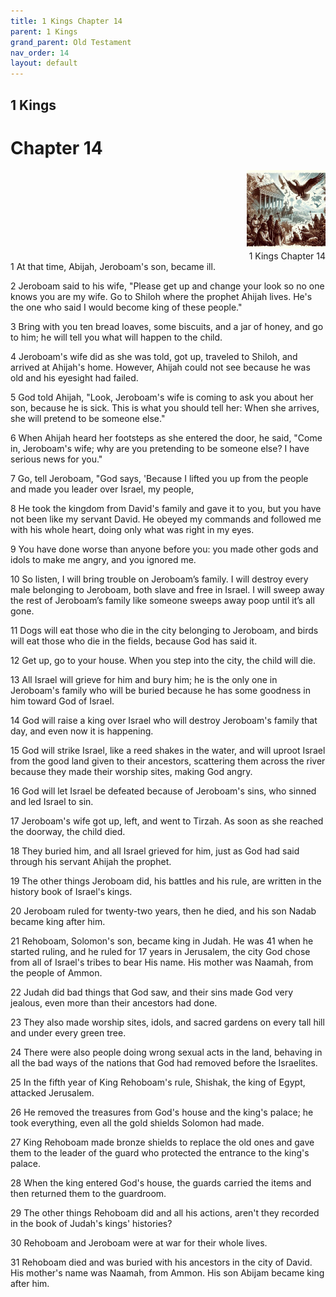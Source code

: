 ```yaml
---
title: 1 Kings Chapter 14
parent: 1 Kings
grand_parent: Old Testament
nav_order: 14
layout: default
---
```


## 1 Kings

# Chapter 14

<div style="clear: both; text-align: right;">
    <img src="/assets/Image/1 Kings/500/14.jpg" alt="1 Kings Chapter 14" class="chapter-image" style="max-width: 25%; height: auto;"/>
    <figcaption style="font-size: 14px;">1 Kings Chapter 14</figcaption>
</div>
1 At that time, Abijah, Jeroboam's son, became ill.

2 Jeroboam said to his wife, "Please get up and change your look so no one knows you are my wife. Go to Shiloh where the prophet Ahijah lives. He's the one who said I would become king of these people."

3 Bring with you ten bread loaves, some biscuits, and a jar of honey, and go to him; he will tell you what will happen to the child.

4 Jeroboam's wife did as she was told, got up, traveled to Shiloh, and arrived at Ahijah's home. However, Ahijah could not see because he was old and his eyesight had failed.

5 God told Ahijah, "Look, Jeroboam's wife is coming to ask you about her son, because he is sick. This is what you should tell her: When she arrives, she will pretend to be someone else."

6 When Ahijah heard her footsteps as she entered the door, he said, "Come in, Jeroboam's wife; why are you pretending to be someone else? I have serious news for you."

7 Go, tell Jeroboam, "God says, 'Because I lifted you up from the people and made you leader over Israel, my people,

8 He took the kingdom from David's family and gave it to you, but you have not been like my servant David. He obeyed my commands and followed me with his whole heart, doing only what was right in my eyes.

9 You have done worse than anyone before you: you made other gods and idols to make me angry, and you ignored me.

10 So listen, I will bring trouble on Jeroboam’s family. I will destroy every male belonging to Jeroboam, both slave and free in Israel. I will sweep away the rest of Jeroboam’s family like someone sweeps away poop until it’s all gone.

11 Dogs will eat those who die in the city belonging to Jeroboam, and birds will eat those who die in the fields, because God has said it.

12 Get up, go to your house. When you step into the city, the child will die.

13 All Israel will grieve for him and bury him; he is the only one in Jeroboam's family who will be buried because he has some goodness in him toward God of Israel.

14 God will raise a king over Israel who will destroy Jeroboam's family that day, and even now it is happening.

15 God will strike Israel, like a reed shakes in the water, and will uproot Israel from the good land given to their ancestors, scattering them across the river because they made their worship sites, making God angry.

16 God will let Israel be defeated because of Jeroboam's sins, who sinned and led Israel to sin.

17 Jeroboam's wife got up, left, and went to Tirzah. As soon as she reached the doorway, the child died.

18 They buried him, and all Israel grieved for him, just as God had said through his servant Ahijah the prophet.

19 The other things Jeroboam did, his battles and his rule, are written in the history book of Israel's kings.

20 Jeroboam ruled for twenty-two years, then he died, and his son Nadab became king after him.

21 Rehoboam, Solomon's son, became king in Judah. He was 41 when he started ruling, and he ruled for 17 years in Jerusalem, the city God chose from all of Israel's tribes to bear His name. His mother was Naamah, from the people of Ammon.

22 Judah did bad things that God saw, and their sins made God very jealous, even more than their ancestors had done.

23 They also made worship sites, idols, and sacred gardens on every tall hill and under every green tree.

24 There were also people doing wrong sexual acts in the land, behaving in all the bad ways of the nations that God had removed before the Israelites.

25 In the fifth year of King Rehoboam's rule, Shishak, the king of Egypt, attacked Jerusalem.

26 He removed the treasures from God's house and the king's palace; he took everything, even all the gold shields Solomon had made.

27 King Rehoboam made bronze shields to replace the old ones and gave them to the leader of the guard who protected the entrance to the king's palace.

28 When the king entered God's house, the guards carried the items and then returned them to the guardroom.

29 The other things Rehoboam did and all his actions, aren't they recorded in the book of Judah's kings' histories?

30 Rehoboam and Jeroboam were at war for their whole lives.

31 Rehoboam died and was buried with his ancestors in the city of David. His mother's name was Naamah, from Ammon. His son Abijam became king after him.


